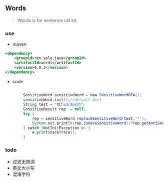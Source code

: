 ## Words

> Words is for sentence util kit.

### use

- maven

```xml
<dependency>
    <groupId>ren.yale.java</groupId>
    <artifactId>words</artifactId>
    <version>0.0.3</version>
</dependency>

```

- code

```java

        SensitiveWord sensitiveWord = new SensitiveWordDFA();
        sensitiveWord.init();//default dict
        String test = "我fuck法轮功";
        SensitiveResult rep  = null;
        try {
            rep = sensitiveWord.replaceSensitiveWord(test,'*');
            System.out.println(rep.isHaveSensitiveWord()?rep.getAntiSensitive()+rep.getSensitiveWords().toString():test);
        } catch (NotInitException e) {
            e.printStackTrace();
        }

```

### todo 

- 过滤无效词
- 英文大小写
- 混淆字符





